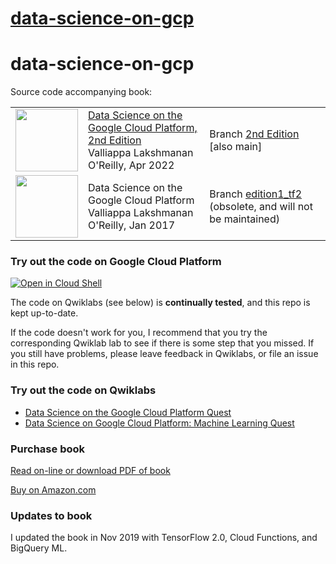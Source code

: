 # [data-science-on-gcp](https://github.com/GoogleCloudPlatform/data-science-on-gcp)

# data-science-on-gcp

Source code accompanying book:

<table>
<tr>
  <td>
  <img src="cover_edition2.jpg" height="100"/>
  </td>
  <td>
  <a href="https://www.amazon.com/Data-Science-Google-Cloud-Platform/dp/1098118952/">Data Science on the Google Cloud Platform, 2nd Edition</a> <br/>
  Valliappa Lakshmanan <br/>
  O'Reilly, Apr 2022
  </td>
  <td>
  Branch <a href="https://github.com/GoogleCloudPlatform/data-science-on-gcp/">2nd Edition</a> [also main]
  </td>
</tr>
<tr>
  <td>
  <img src="https://images-na.ssl-images-amazon.com/images/I/51dgw%2BCYSOL._SX379_BO1,204,203,200_.jpg" height="100"/>
  </td>
  <td>
  Data Science on the Google Cloud Platform <br/>
  Valliappa Lakshmanan <br/>
  O'Reilly, Jan 2017
  </td>
  <td>
  Branch <a href="https://github.com/GoogleCloudPlatform/data-science-on-gcp/tree/edition1_tf2">edition1_tf2</a> (obsolete, and will not be maintained)
  </td>
</table>

### Try out the code on Google Cloud Platform
<a href="https://console.cloud.google.com/cloudshell/open?git_repo=https://github.com/GoogleCloudPlatform/data-science-on-gcp&page=editor&open_in_editor=README.md"> <img alt="Open in Cloud Shell" src ="http://gstatic.com/cloudssh/images/open-btn.png"></a>

The code on Qwiklabs (see below) is **continually tested**, and this repo is kept up-to-date.

If the code doesn't work for you, I recommend that you try the corresponding Qwiklab lab to see if there is some step that you missed.
If you still have problems, please leave feedback in Qwiklabs, or file an issue in this repo.

### Try out the code on Qwiklabs

- [Data Science on the Google Cloud Platform Quest](https://google.qwiklabs.com/quests/43)
- [Data Science on Google Cloud Platform: Machine Learning Quest](https://google.qwiklabs.com/quests/50)



### Purchase book
[Read on-line or download PDF of book](https://www.oreilly.com/library/view/data-science-on/9781098118945/)

[Buy on Amazon.com](https://www.amazon.com/Data-Science-Google-Cloud-Platform-dp-1098118952/dp/1098118952/)

### Updates to book
I updated the book in Nov 2019 with TensorFlow 2.0, Cloud Functions, and BigQuery ML.
